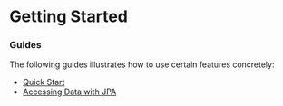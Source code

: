 # Getting Started

### Guides
The following guides illustrates how to use certain features concretely:

* [Quick Start](https://github.com/mybatis/spring-boot-starter/wiki/Quick-Start)
* [Accessing Data with JPA](https://spring.io/guides/gs/accessing-data-jpa/)

